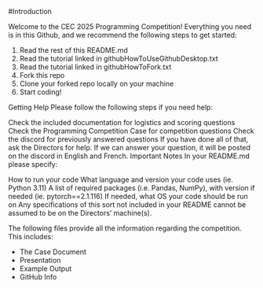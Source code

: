 #Introduction

Welcome to the CEC 2025 Programming Competition! Everything you need is in this Github, and we recommend the following steps to get started:

1. Read the rest of this README.md
2. Read the tutorial linked in githubHowToUseGithubDesktop.txt
3. Read the tutorial linked in githubHowToFork.txt
4. Fork this repo
5. Clone your forked repo locally on your machine
6. Start coding!

   
Getting Help
Please follow the following steps if you need help:

Check the included documentation for logistics and scoring questions
Check the Programming Competition Case for competition questions
Check the discord for previously answered questions
If you have done all of that, ask the Directors for help. If we can answer your question, it will be posted on the discord in English and French.
Important Notes
In your README.md please specify:

How to run your code
What language and version your code uses (ie. Python 3.11)
A list of required packages (i.e. Pandas, NumPy), with version if needed (ie. pytorch==2.1.116)
If needed, what OS your code should be run on Any specifications of this sort not included in your README cannot be assumed to be on the Directors’ machine(s).

The following files provide all the information regarding the competition. 
This includes:
- The Case Document
- Presentation
- Example Output
- GitHub Info
